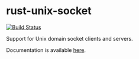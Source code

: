 # rust-unix-socket

[![Build Status](https://travis-ci.org/sfackler/rust-unix-socket.svg?branch=master)](https://travis-ci.org/sfackler/rust-unix-socket)

Support for Unix domain socket clients and servers.

Documentation is available [here](https://sfackler.github.io/rust-unix-socket/doc/master/unix_socket).
